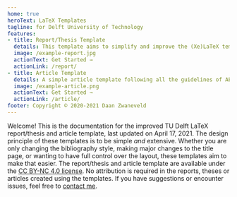 ```yaml
---
home: true
heroText: LaTeX Templates
tagline: for Delft University of Technology
features:
- title: Report/Thesis Template
  details: This template aims to simplify and improve the (Xe)LaTeX template provided by the TU Delft. It features a redesigned cover page and a rewritten class file for easier customization.
  image: /example-report.jpg
  actionText: Get Started →
  actionLink: /report/
- title: Article Template
  details: A simple article template following all the guidelines of AE2223-I, based on the official AIAA template. Supports one and two column layout.
  image: /example-article.png
  actionText: Get Started →
  actionLink: /article/
footer: Copyright © 2020-2021 Daan Zwaneveld
---
```


Welcome! This is the documentation for the improved TU Delft LaTeX report/thesis and article template, last updated on April 17, 2021. The design principle of these templates is to be simple *and* extensive. Whether you are only changing the bibliography style, making major changes to the title page, or wanting to have full control over the layout, these templates aim to make that easier. The report/thesis and article template are available under the [CC BY-NC 4.0 license](https://creativecommons.org/licenses/by-nc/4.0/). No attribution is required in the reports, theses or articles created using the templates. If you have suggestions or encounter issues, feel free to [contact me](/about.html#contact).
